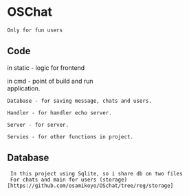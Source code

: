 #  OSChat
 
  `Only for fun users`

## Code

   in static - logic for frontend  
   
   in cmd - point of build and run   
    application.  
    
    Database - for saving message, chats and users.  
    
    Handler - for handler echo server.  
    
    Server - for server.  
    
    Servies - for other functions in project.  
## Database
     In this project using Sqlite, so i share db on two files  
     For chats and main for users (storage)[https://github.com/osamikoyo/OSchat/tree/reg/storage]
